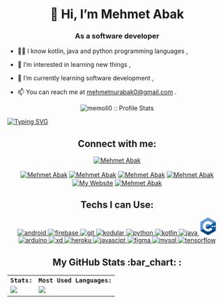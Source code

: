 <h1 align="center">👋 Hi, I’m Mehmet Abak</h1>
<h3 align="center">As a software developer</h3>

- 👨‍💻 I know kotlin, java and python programming languages ,

- 👀 I’m interested in learning new things ,

- 🌱 I’m currently learning software development ,

- 📫 You can reach me at mehmetnurabak0@gmail.com .

<p align="center">
<img src="https://komarev.com/ghpvc/?username=memoli0&color=blue" alt="memoli0 :: Profile Stats"></a>
</p>

 [![Typing SVG](https://readme-typing-svg.demolab.com?font=Fira+Code&pause=1000&color=FFFFFF&width=435&lines=I'm+a+Android+Developer+;I'm+a+Frontend+Developer;I'm+a+Python+Developer;In+short,+I'm+a+software+developer)]() 


<h2 align="center">Connect with me:</h2>

<p align="center">
<p align="center">
<a href="https://twitter.com/Mehmetn45363159" target="blank"><img src="https://img.shields.io/twitter/follow/Mehmetn45363159?logo=twitter&style=for-the-badge" alt="Mehmet Abak" /></a>
</p>

<p align="center">
<a href="https://medium.com/@mehmetnurAbak" target="blank"><img align="center" src="https://cdn.jsdelivr.net/npm/simple-icons@3.0.1/icons/medium.svg" alt="Mehmet Abak" height="30" width="40" /></a>
<a href="https://twitter.com/Mehmetn45363159" target="blank"><img align="center" src="https://cdn.jsdelivr.net/npm/simple-icons@3.0.1/icons/twitter.svg" alt="Mehmet Abak" height="30" width="40" /></a>
<a href="https://www.linkedin.com/in/mehmet-a-12a716226/" target="blank"><img align="center" src="https://cdn.jsdelivr.net/npm/simple-icons@3.0.1/icons/linkedin.svg" alt="Mehmet Abak" height="30" width="40" /></a>
<a href="https://leetcode.com/memoli0/" target="blank"><img align="center" src="https://cdn.jsdelivr.net/npm/simple-icons@3.0.1/icons/leetcode.svg" alt="Mehmet Abak" height="30" width="40" /></a>
<a href="https://arastir.super.site" target="blank"><img align="center" src="https://cdn.jsdelivr.net/npm/simple-icons@3.0.1/icons/sitepoint.svg" alt="My Website" height="30" width="40" /></a>
<a href="https://codepen.io/memoli0" target="blank"><img align="center" src="https://cdn.jsdelivr.net/npm/simple-icons@3.0.1/icons/codepen.svg" alt="Mehmet Abak" height="30" width="40" /></a>
</p>
<!---
<a href="https://www.linkedin.com/in/myUserName/" target="_blank"><img alt="LinkedIn" src="https://img.shields.io/badge/LinkedIn-@myUserName-blue?style=flat&logo=linkedin"></a>
-->

</p>

<h2 align="center">Techs I can Use:</h2>
<p align="center">
<a href="https://developer.android.com" target="_blank"> <img src="https://www.svgrepo.com/show/217740/android.svg" alt="android" width="40" height="40"/> </a>
<a href="https://firebase.google.com/" target="_blank"><img src="https://www.vectorlogo.zone/logos/firebase/firebase-icon.svg" alt="firebase" width="40" height="40"/> </a>
<a href="https://git-scm.com/" target="_blank"> <img src="https://www.vectorlogo.zone/logos/git-scm/git-scm-icon.svg" alt="git" width="40" height="40"/> </a>
<a href="https://www.kodular.io/" target="_blank"> <img src="https://play-lh.googleusercontent.com/Y6-JGDLlQvQmeIK3L-vDRluNeWOTBJQTUsDGXckBEYcFcpJjZ-WB5oErtnhJbgnJFbNM" alt="kodular" width="40" height="40"/> </a>
<a href="https://www.python.org/" target="_blank"> <img src="https://www.vectorlogo.zone/logos/python/python-icon.svg" alt="python" width="40" height="40"/> </a>
<a href="https://kotlinlang.org/" target="_blank"> <img src="https://www.vectorlogo.zone/logos/kotlin/kotlin-icon.svg" alt="kotlin" width="40" height="40"/> </a> 
<a href="https://www.java.com/" target="_blank"> <img src="https://www.vectorlogo.zone/logos/java/java-icon.svg" alt="java" width="40" height="40"/> </a>
<a href="https://en.wikipedia.org/wiki/C%2B%2B" target="_blank"> <img src="https://raw.githubusercontent.com/devicons/devicon/master/icons/cplusplus/cplusplus-original.svg" alt="C++" width="40" height="40"/> </a>
<a href="https://www.arduino.cc/" target="_blank"> <img src="https://cdn.worldvectorlogo.com/logos/arduino-1.svg" alt="arduino" width="40" height="40"/> </a> 
<a href="https://www.adobe.com/products/xd.html" target="_blank" rel="noreferrer"> <img src="https://cdn.worldvectorlogo.com/logos/adobe-xd.svg" alt="xd" width="40" height="40"/> </a>
<a href="https://heroku.com" target="_blank"> <img src="https://www.vectorlogo.zone/logos/heroku/heroku-icon.svg" alt="heroku" width="40" height="40"/> </a>
<a href="https://www.javascript.com" target="_blank"> <img src="https://upload.wikimedia.org/wikipedia/commons/thumb/9/99/Unofficial_JavaScript_logo_2.svg/2048px-Unofficial_JavaScript_logo_2.svg.png" alt="javascipt" width="40" height="40"/> </a>
<a href="https://www.figma.com/" target="_blank"> <img src="https://upload.wikimedia.org/wikipedia/commons/3/33/Figma-logo.svg" alt="figma" width="40" height="40"/> </a>
<a href="https://www.mysql.com/" target="_blank"> <img src="https://cdn.onlinewebfonts.com/svg/img_201142.png" alt="mysql" width="40" height="40"/> </a>
<a href="https://www.tensorflow.org/" target="_blank"> <img src="https://upload.wikimedia.org/wikipedia/commons/thumb/2/2d/Tensorflow_logo.svg/957px-Tensorflow_logo.svg.png" alt="tensorflow" width="40" height="40"/> </a>
</p>



<h2 align="center">My GitHub Stats :bar_chart: :</h2>
<table align="center">
    <tr>
        <td colspan="2">
        <strong><samp>Stats:</samp></strong>
        </td>
        <td colspan="2">
        <strong><samp>Most Used Languages:</samp></strong>
        </td>
    </tr>
    <tr>
        <td colspan="2" rowspan="2">
        <a href="https://github-readme-stats.vercel.app/api?username=memoli0&show_icons=true&theme=tokyonight">
        <img src="https://github-readme-stats.vercel.app/api?username=memoli0&show_icons=true&theme=tokyonight">
        </a>
        </td>
        <td colspan="4" rowspan="3">
        <a href="https://github-readme-stats.vercel.app/api/top-langs/?username=memoli0&layout=compact&theme=tokyonight">
        <img src="https://github-readme-stats.vercel.app/api/top-langs/?username=memoli0&layout=compact&theme=tokyonight">
        </a>
        </td>
    </tr>
</table>



<!---
memoli0/memoli0 is a ✨ special ✨ repository because its `README.md` (this file) appears on your GitHub profile.
You can click the Preview link to take a look at your changes.
--->

